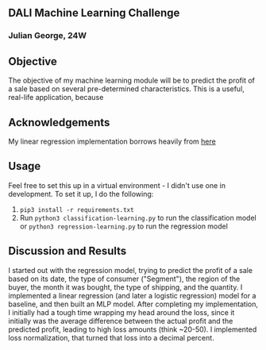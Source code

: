 ## DALI Machine Learning Challenge

### Julian George, 24W

## Objective

The objective of my machine learning module will be to predict the profit of a sale based on several pre-determined characteristics. This is a useful, real-life application, because

## Acknowledgements

My linear regression implementation borrows heavily from [here](https://www.tensorflow.org/tutorials/keras/regression)

## Usage

Feel free to set this up in a virtual environment - I didn't use one in development. To set it up, I do the following:

1. `pip3 install -r requirements.txt`
2. Run `python3 classification-learning.py` to run the classification model or `python3 regression-learning.py` to run the regression model

## Discussion and Results

I started out with the regression model, trying to predict the profit of a sale based on its date, the type of consumer ("Segment"), the region of the buyer, the month it was bought, the type of shipping, and the quantity. I implemented a linear regression (and later a logistic regression) model for a baseline, and then built an MLP model. After completing my implementation, I initially had a tough time wrapping my head around the loss, since it initially was the average difference between the actual profit and the predicted profit, leading to high loss amounts (think ~20-50). I implemented loss normalization, that turned that loss into a decimal percent.
